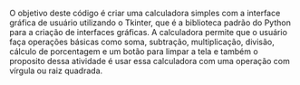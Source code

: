 O objetivo deste código é criar uma calculadora simples com a interface gráfica de usuário utilizando o Tkinter, que é a biblioteca padrão do Python para a criação de interfaces gráficas. A calculadora permite que o usuário faça operações básicas como soma, subtração, multiplicação, divisão, cálculo de porcentagem e um botão para limpar a tela e também o proposito dessa atividade é usar essa calculadora com uma operação com vírgula ou raiz quadrada.
